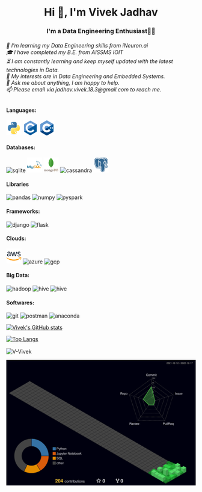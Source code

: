 <h1 align="center">Hi 👋, I'm Vivek Jadhav</h1>
<h3 align="center">I'm a Data Engineering Enthusiast👨‍💻</h3>
<h6 align="left">🏅 I'm learning my Data Engineering skills from iNeuron.ai</br>
🎓 I have completed my B.E. from AISSMS IOIT</br>
⏳ I am constantly learning and keep myself updated with the latest technologies in Data.</br>
🤔 My interests are in Data Engineering and Embedded Systems.</br>
💬 Ask me about anything, I am happy to help.</br>
📫 Please email via jadhav.vivek.18.3@gmail.com to reach me.</br>



<h4 align="left">Languages:</h4>
<p align="left">
<img src="https://raw.githubusercontent.com/devicons/devicon/master/icons/python/python-original.svg" alt="python" width="40" height="40"/>
<img src="https://raw.githubusercontent.com/devicons/devicon/master/icons/c/c-original.svg" alt="c" width="40" height="40"/>
<img src="https://raw.githubusercontent.com/devicons/devicon/master/icons/cplusplus/cplusplus-original.svg" alt="cplusplus" width="40" height="40"/>
  
<h4 align="left">Databases:</h4>
<p align="left">
<img src="https://www.vectorlogo.zone/logos/sqlite/sqlite-icon.svg" alt="sqlite" width="40" height="40"/>
<img src="https://raw.githubusercontent.com/devicons/devicon/master/icons/mysql/mysql-original-wordmark.svg" alt="mysql" width="40" height="40"/>
<img src="https://raw.githubusercontent.com/devicons/devicon/master/icons/mongodb/mongodb-original-wordmark.svg" alt="mongodb" width="40" height="40"/>
<img src="https://www.vectorlogo.zone/logos/apache_cassandra/apache_cassandra-icon.svg" alt="cassandra" width="40" height="40"/>
<img src="https://raw.githubusercontent.com/devicons/devicon/master/icons/postgresql/postgresql-plain.svg" alt="postgresql" width="40" height="40"/>
 
<h4 align="left">Libraries</h4>
<p align="left">
<img src="https://pandas.pydata.org/static/img/pandas_white.svg" alt="pandas" width="40" height="40"/>
<img src="https://numpy.org/images/logo.svg" alt="numpy" width="40" height="40"/>
<img src="https://spark.apache.org/images/spark-logo-trademark.png" alt="pyspark" width="40" height="40"/>

<h4 align="left">Frameworks:</h4>
<p align="left"> 
<img src="https://media.geeksforgeeks.org/wp-content/uploads/20200210175202/django-basics.png" alt="django" width="40" height="40"/>
<img src="https://www.vectorlogo.zone/logos/pocoo_flask/pocoo_flask-icon.svg" alt="flask" width="40" height="40"/>
  
<h4 align="left">Clouds:</h4>
<p align="left">
<img src="https://raw.githubusercontent.com/devicons/devicon/master/icons/amazonwebservices/amazonwebservices-original-wordmark.svg" alt="aws" width="40" height="40"/>
<img src="https://www.vectorlogo.zone/logos/microsoft_azure/microsoft_azure-icon.svg" alt="azure" width="40" height="40"/>
<img src="https://www.vectorlogo.zone/logos/google_cloud/google_cloud-icon.svg" alt="gcp" width="40" height="40"/>

<h4 align="left">Big Data:</h4>
<p align="left">
<img src="https://www.vectorlogo.zone/logos/apache_hadoop/apache_hadoop-icon.svg" alt="hadoop" width="40" height="40"/>
<img src="https://www.vectorlogo.zone/logos/apache_hive/apache_hive-icon.svg" alt="hive" width="40" height="40"/>
<img src="https://www.vectorlogo.zone/logos/apache_spark/apache_spark-icon.svg" alt="hive" width="40" height="40"/>
  
<h4 align="left">Softwares:</h4>
<p align="left"> 
<img src="https://www.vectorlogo.zone/logos/git-scm/git-scm-icon.svg" alt="git" width="40" height="40"/>
<img src="https://www.vectorlogo.zone/logos/getpostman/getpostman-icon.svg" alt="postman" width="40" height="40"/>
<img src="https://cdn.ourcodeworld.com/public-media/articles/anaconda-python-6185c003c98a3.png" alt="anaconda" width="40" height="40"/> 


[![Vivek's GitHub stats](https://github-readme-stats.vercel.app/api?username=V-Vivek&hide=java,html,css&theme=radical)](https://github.com/V-Vivek/github-readme-stats)

[![Top Langs](https://github-readme-stats.vercel.app/api/top-langs/?username=V-Vivek&hide=java,html,css&theme=tokyonight)](https://github.com/V-Vivek/github-readme-stats)

<p><img align="center" src="https://github-readme-streak-stats.herokuapp.com/?user=V-Vivek&&hide=java,html,css&theme=radical" alt="V-Vivek" /></p>

<p><img align="center" src="profile-3d-contrib/profile-night-green.svg" alt="V-Vivek" /></p>
